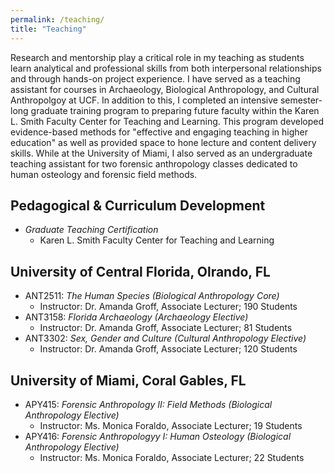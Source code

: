 ```yaml
---
permalink: /teaching/
title: "Teaching"
---
```


Research and mentorship play a critical role in my teaching as students learn analytical and professional skills from both interpersonal relationships and through hands-on project experience. I have served as a teaching assistant for courses in Archaeology, Biological Anthropology, and Cultural  Anthropolgoy at UCF. In addition to this, I completed an intensive semester-long graduate training program to preparing future faculty within the   Karen L. Smith Faculty Center for Teaching and Learning. This program developed evidence-based methods for "effective and engaging teaching in higher education" as well as provided space to hone lecture and content delivery skills. While at the University of Miami, I also served as an undergraduate teaching assistant for two forensic anthropology classes dedicated to human osteology and forensic field methods. 

## Pedagogical & Curriculum Development
- _Graduate Teaching Certification_
    - Karen L. Smith Faculty Center for Teaching and Learning 


## University of Central Florida, Olrando, FL
- ANT2511: _The Human Species (Biological Anthropology Core)_
    - Instructor: Dr. Amanda Groff, Associate Lecturer; 190 Students
- ANT3158: _Florida Archaeology (Archaeology Elective)_
    - Instructor: Dr. Amanda Groff, Associate Lecturer; 81 Students
- ANT3302: _Sex, Gender and Culture (Cultural Anthropology Elective)_
    - Instructor: Dr. Amanda Groff, Associate Lecturer; 120 Students


## University of Miami, Coral Gables, FL
- APY415: _Forensic Anthropology II: Field Methods (Biological Anthropology Elective)_
    - Instructor: Ms. Monica Foraldo, Associate Lecturer; 19 Students
- APY416: _Forensic Anthropologyy I: Human Osteology (Biological Anthropology Elective)_
    - Instructor: Ms. Monica Foraldo, Associate Lecturer; 22 Students


